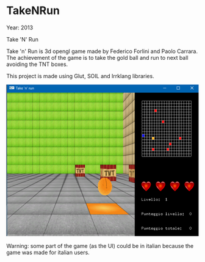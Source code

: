 # TakeNRun

Year: 2013

Take 'N' Run 

Take 'n' Run is 3d opengl game made by Federico Forlini and Paolo Carrara. 
The achievement of the game is to take the gold ball and run to next ball avoiding the TNT boxes.

This project is made using Glut, SOIL and Irrklang libraries.

![alt text](TakeNRun/take-n-run.jpg)

Warning: some part of the game (as the UI) could be in italian because the game was made for italian users.
